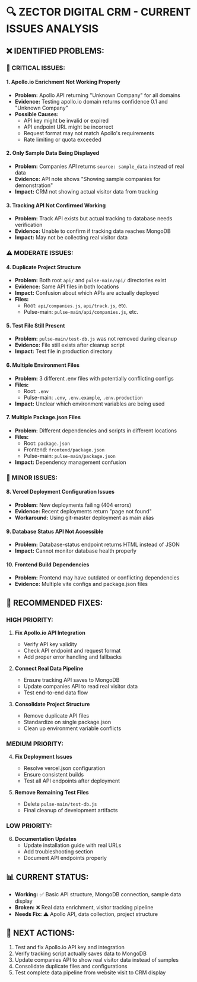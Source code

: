 # 🔍 ZECTOR DIGITAL CRM - CURRENT ISSUES ANALYSIS

## ❌ **IDENTIFIED PROBLEMS:**

### 🚨 **CRITICAL ISSUES:**

#### 1. **Apollo.io Enrichment Not Working Properly**
- **Problem:** Apollo API returning "Unknown Company" for all domains
- **Evidence:** Testing apollo.io domain returns confidence 0.1 and "Unknown Company"
- **Possible Causes:**
  - API key might be invalid or expired
  - API endpoint URL might be incorrect
  - Request format may not match Apollo's requirements
  - Rate limiting or quota exceeded

#### 2. **Only Sample Data Being Displayed**
- **Problem:** Companies API returns `source: sample_data` instead of real data
- **Evidence:** API note shows "Showing sample companies for demonstration"
- **Impact:** CRM not showing actual visitor data from tracking

#### 3. **Tracking API Not Confirmed Working**
- **Problem:** Track API exists but actual tracking to database needs verification
- **Evidence:** Unable to confirm if tracking data reaches MongoDB
- **Impact:** May not be collecting real visitor data

### ⚠️ **MODERATE ISSUES:**

#### 4. **Duplicate Project Structure**
- **Problem:** Both root `api/` and `pulse-main/api/` directories exist
- **Evidence:** Same API files in both locations
- **Impact:** Confusion about which APIs are actually deployed
- **Files:** 
  - Root: `api/companies.js`, `api/track.js`, etc.
  - Pulse-main: `pulse-main/api/companies.js`, etc.

#### 5. **Test File Still Present**
- **Problem:** `pulse-main/test-db.js` was not removed during cleanup
- **Evidence:** File still exists after cleanup script
- **Impact:** Test file in production directory

#### 6. **Multiple Environment Files**
- **Problem:** 3 different .env files with potentially conflicting configs
- **Files:** 
  - Root: `.env`
  - Pulse-main: `.env`, `.env.example`, `.env.production`
- **Impact:** Unclear which environment variables are being used

#### 7. **Multiple Package.json Files**
- **Problem:** Different dependencies and scripts in different locations
- **Files:**
  - Root: `package.json`
  - Frontend: `frontend/package.json`  
  - Pulse-main: `pulse-main/package.json`
- **Impact:** Dependency management confusion

### 🔧 **MINOR ISSUES:**

#### 8. **Vercel Deployment Configuration Issues**
- **Problem:** New deployments failing (404 errors)
- **Evidence:** Recent deployments return "page not found"
- **Workaround:** Using git-master deployment as main alias

#### 9. **Database Status API Not Accessible**
- **Problem:** Database-status endpoint returns HTML instead of JSON
- **Impact:** Cannot monitor database health properly

#### 10. **Frontend Build Dependencies**
- **Problem:** Frontend may have outdated or conflicting dependencies
- **Evidence:** Multiple vite configs and package.json files

## 🎯 **RECOMMENDED FIXES:**

### **HIGH PRIORITY:**
1. **Fix Apollo.io API Integration**
   - Verify API key validity
   - Check API endpoint and request format
   - Add proper error handling and fallbacks

2. **Connect Real Data Pipeline**
   - Ensure tracking API saves to MongoDB
   - Update companies API to read real visitor data
   - Test end-to-end data flow

3. **Consolidate Project Structure**
   - Remove duplicate API files
   - Standardize on single package.json
   - Clean up environment variable conflicts

### **MEDIUM PRIORITY:**
4. **Fix Deployment Issues**
   - Resolve vercel.json configuration
   - Ensure consistent builds
   - Test all API endpoints after deployment

5. **Remove Remaining Test Files**
   - Delete `pulse-main/test-db.js`
   - Final cleanup of development artifacts

### **LOW PRIORITY:**
6. **Documentation Updates**
   - Update installation guide with real URLs
   - Add troubleshooting section
   - Document API endpoints properly

## 📊 **CURRENT STATUS:**
- **Working:** ✅ Basic API structure, MongoDB connection, sample data display
- **Broken:** ❌ Real data enrichment, visitor tracking pipeline
- **Needs Fix:** ⚠️ Apollo API, data collection, project structure

## 🚀 **NEXT ACTIONS:**
1. Test and fix Apollo.io API key and integration
2. Verify tracking script actually saves data to MongoDB
3. Update companies API to show real visitor data instead of samples
4. Consolidate duplicate files and configurations
5. Test complete data pipeline from website visit to CRM display
